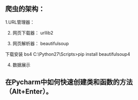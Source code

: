 ﻿
## 爬虫的架构：

1.URL管理器：

2. 网页下载器： urllib2

3. 网页解析器： beautifulsoup

下载安装 bs4
C:\Python27\Scripts>pip install beautifulsoup4


4. 数据展示



## 在Pycharm中如何快速创建类和函数的方法（Alt+Enter）。